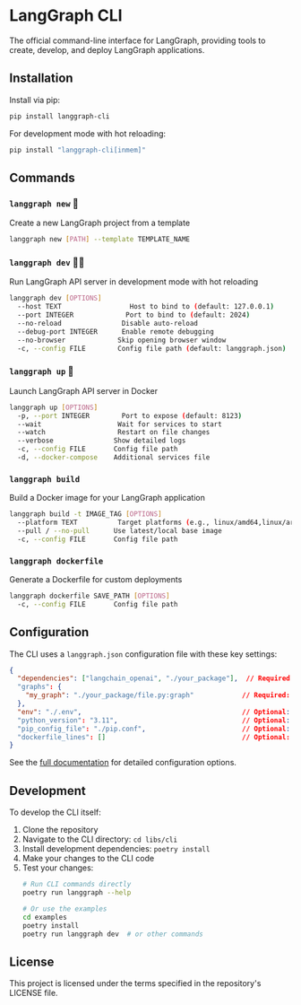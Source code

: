 # LangGraph CLI

The official command-line interface for LangGraph, providing tools to create, develop, and deploy LangGraph applications.

## Installation

Install via pip:
```bash
pip install langgraph-cli
```

For development mode with hot reloading:
```bash
pip install "langgraph-cli[inmem]"
```

## Commands

### `langgraph new` 🌱
Create a new LangGraph project from a template
```bash
langgraph new [PATH] --template TEMPLATE_NAME
```

### `langgraph dev` 🏃‍♀️
Run LangGraph API server in development mode with hot reloading
```bash
langgraph dev [OPTIONS]
  --host TEXT                 Host to bind to (default: 127.0.0.1)
  --port INTEGER             Port to bind to (default: 2024)
  --no-reload               Disable auto-reload
  --debug-port INTEGER      Enable remote debugging
  --no-browser             Skip opening browser window
  -c, --config FILE        Config file path (default: langgraph.json)
```

### `langgraph up` 🚀
Launch LangGraph API server in Docker
```bash
langgraph up [OPTIONS]
  -p, --port INTEGER        Port to expose (default: 8123)
  --wait                   Wait for services to start
  --watch                  Restart on file changes
  --verbose               Show detailed logs
  -c, --config FILE       Config file path
  -d, --docker-compose    Additional services file
```

### `langgraph build`
Build a Docker image for your LangGraph application
```bash
langgraph build -t IMAGE_TAG [OPTIONS]
  --platform TEXT          Target platforms (e.g., linux/amd64,linux/arm64)
  --pull / --no-pull      Use latest/local base image
  -c, --config FILE       Config file path
```

### `langgraph dockerfile`
Generate a Dockerfile for custom deployments
```bash
langgraph dockerfile SAVE_PATH [OPTIONS]
  -c, --config FILE       Config file path
```

## Configuration

The CLI uses a `langgraph.json` configuration file with these key settings:

```json
{
  "dependencies": ["langchain_openai", "./your_package"],  // Required: Package dependencies
  "graphs": {
    "my_graph": "./your_package/file.py:graph"            // Required: Graph definitions
  },
  "env": "./.env",                                        // Optional: Environment variables
  "python_version": "3.11",                               // Optional: Python version (3.11/3.12)
  "pip_config_file": "./pip.conf",                        // Optional: pip configuration
  "dockerfile_lines": []                                  // Optional: Additional Dockerfile commands
}
```

See the [full documentation](https://langchain-ai.github.io/langgraph/cloud/reference/cli/) for detailed configuration options.

## Development

To develop the CLI itself:

1. Clone the repository
2. Navigate to the CLI directory: `cd libs/cli`
3. Install development dependencies: `poetry install`
4. Make your changes to the CLI code
5. Test your changes:
   ```bash
   # Run CLI commands directly
   poetry run langgraph --help
   
   # Or use the examples
   cd examples
   poetry install
   poetry run langgraph dev  # or other commands
   ```

## License

This project is licensed under the terms specified in the repository's LICENSE file.
